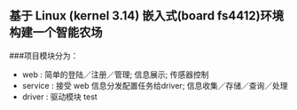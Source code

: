 ## 基于 Linux (kernel 3.14) 嵌入式(board fs4412)环境构建一个智能农场
###项目模块分为：
- web : 简单的登陆／注册／管理; 信息展示; 传感器控制
- service : 接受 web 信息分发配置任务给driver; 信息收集／存储／查询／处理
- driver : 驱动模块
test
